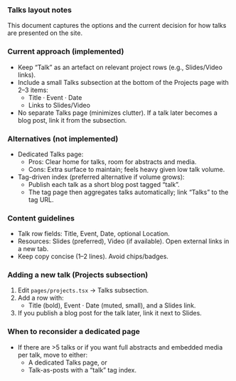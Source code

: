### Talks layout notes

This document captures the options and the current decision for how talks are presented on the site.

### Current approach (implemented)

- Keep “Talk” as an artefact on relevant project rows (e.g., Slides/Video links).
- Include a small Talks subsection at the bottom of the Projects page with 2–3 items:
  - Title · Event · Date
  - Links to Slides/Video
- No separate Talks page (minimizes clutter). If a talk later becomes a blog post, link it from the subsection.

### Alternatives (not implemented)

- Dedicated Talks page:
  - Pros: Clear home for talks, room for abstracts and media.
  - Cons: Extra surface to maintain; feels heavy given low talk volume.
- Tag-driven index (preferred alternative if volume grows):
  - Publish each talk as a short blog post tagged “talk”.
  - The tag page then aggregates talks automatically; link “Talks” to the tag URL.

### Content guidelines

- Talk row fields: Title, Event, Date, optional Location.
- Resources: Slides (preferred), Video (if available). Open external links in a new tab.
- Keep copy concise (1–2 lines). Avoid chips/badges.

### Adding a new talk (Projects subsection)

1. Edit `pages/projects.tsx` → Talks subsection.
2. Add a row with:
   - Title (bold), Event · Date (muted, small), and a Slides link.
3. If you publish a blog post for the talk later, link it next to Slides.

### When to reconsider a dedicated page

- If there are >5 talks or if you want full abstracts and embedded media per talk, move to either:
  - A dedicated Talks page, or
  - Talk-as-posts with a “talk” tag index.
